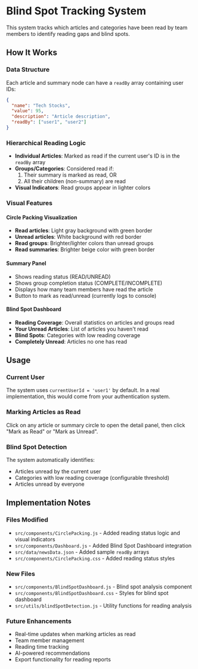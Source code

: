 # Blind Spot Tracking System

This system tracks which articles and categories have been read by team members to identify reading gaps and blind spots.

## How It Works

### Data Structure
Each article and summary node can have a `readBy` array containing user IDs:

```json
{
  "name": "Tech Stocks",
  "value": 95,
  "description": "Article description",
  "readBy": ["user1", "user2"]
}
```

### Hierarchical Reading Logic
- **Individual Articles**: Marked as read if the current user's ID is in the `readBy` array
- **Groups/Categories**: Considered read if:
  1. Their summary is marked as read, OR
  2. All their children (non-summary) are read
- **Visual Indicators**: Read groups appear in lighter colors

### Visual Features

#### Circle Packing Visualization
- **Read articles**: Light gray background with green border
- **Unread articles**: White background with red border  
- **Read groups**: Brighter/lighter colors than unread groups
- **Read summaries**: Brighter beige color with green border

#### Summary Panel
- Shows reading status (READ/UNREAD)
- Shows group completion status (COMPLETE/INCOMPLETE)
- Displays how many team members have read the article
- Button to mark as read/unread (currently logs to console)

#### Blind Spot Dashboard
- **Reading Coverage**: Overall statistics on articles and groups read
- **Your Unread Articles**: List of articles you haven't read
- **Blind Spots**: Categories with low reading coverage
- **Completely Unread**: Articles no one has read

## Usage

### Current User
The system uses `currentUserId = 'user1'` by default. In a real implementation, this would come from your authentication system.

### Marking Articles as Read
Click on any article or summary circle to open the detail panel, then click "Mark as Read" or "Mark as Unread".

### Blind Spot Detection
The system automatically identifies:
- Articles unread by the current user
- Categories with low reading coverage (configurable threshold)
- Articles unread by everyone

## Implementation Notes

### Files Modified
- `src/components/CirclePacking.js` - Added reading status logic and visual indicators
- `src/components/Dashboard.js` - Added Blind Spot Dashboard integration
- `src/data/newsData.json` - Added sample `readBy` arrays
- `src/components/CirclePacking.css` - Added reading status styles

### New Files
- `src/components/BlindSpotDashboard.js` - Blind spot analysis component
- `src/components/BlindSpotDashboard.css` - Styles for blind spot dashboard
- `src/utils/blindSpotDetection.js` - Utility functions for reading analysis

### Future Enhancements
- Real-time updates when marking articles as read
- Team member management
- Reading time tracking
- AI-powered recommendations
- Export functionality for reading reports
